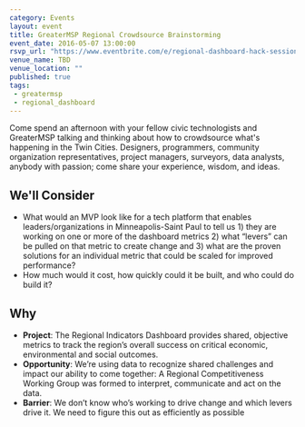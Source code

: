 ```yaml
---
category: Events
layout: event
title: GreaterMSP Regional Crowdsource Brainstorming 
event_date: 2016-05-07 13:00:00
rsvp_url: "https://www.eventbrite.com/e/regional-dashboard-hack-session-tickets-24912963344"
venue_name: TBD 
venue_location: ""
published: true 
tags:
 - greatermsp
 - regional_dashboard
---
```


Come spend an afternoon with your fellow civic technologists and GreaterMSP
talking and thinking about how to crowdsource what's happening in the Twin
Cities. Designers, programmers, community organization representatives, project
managers, surveyors, data analysts, anybody with passion; come share your
experience, wisdom, and ideas.

## We'll Consider

 - What would an MVP look like for a tech platform that enables
   leaders/organizations in Minneapolis-Saint Paul to tell us 1) they are
   working on one or more of the dashboard metrics 2) what “levers” can be
   pulled on that metric to create change and 3) what are the proven solutions
   for an individual metric that could be scaled for improved performance?
 - How much would it cost, how quickly could it be built, and who could do
   build it?

## Why

 - **Project**: The Regional Indicators Dashboard provides shared, objective
   metrics to track the region’s overall success on critical economic,
   environmental and social outcomes.
 - **Opportunity**: We’re using data to recognize shared challenges and impact
   our ability to come together: A Regional Competitiveness Working Group was
   formed to interpret, communicate and act on the data.
 - **Barrier**: We don’t know who’s working to drive change and which levers
   drive it. We need to figure this out as efficiently as possible
